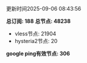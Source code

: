 更新时间2025-09-06 08:43:56

**总订阅: 188**
**总节点: 48238**
- vless节点: 21904
- hysteria2节点: 20

**google ping有效节点: 306**
